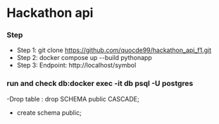 # Hackathon api

### Step

- Step 1: git clone https://github.com/quocde99/hackathon_api_f1.git
- Step 2: docker compose up --build pythonapp
- Step 3: Endpoint: http://localhost/symbol

### run and check db:docker exec -it db psql -U postgres
-Drop table : drop SCHEMA public CASCADE;
- create schema public;
